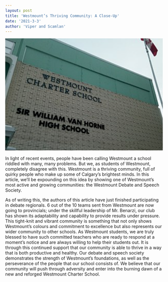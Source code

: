 ```yaml
---
layout: post
title: 'Westmount’s Thriving Community: A Close-Up'
date: '2021-3-3'
author: 'Viper and Scamlan'
---
```


![](/assets/assets-Screen_Shot_2021-03-02_at_3.10.02_PM.png)

In light of recent events, people have been calling Westmount a school riddled with many, many problems. But we, as students of Westmount, completely disagree with this. Westmount is a thriving community, full of quirky people who make up some of Calgary’s brightest minds. In this article, we’ll be expounding on this idea by showing one of Westmount’s most active and growing communities: the Westmount Debate and Speech Society. 

As of writing this, the authors of this article have just finished participating in debate regionals. 6 out of the 10 teams sent from Westmount are now going to provincials; under the skillful leadership of Mr. Benarzi, our club has shown its adaptability and capability to provide results under pressure. This tight-knit and vibrant community is something that not only shows Westmount’s colours and commitment to excellence but also represents our wider community to other schools. As Westmount students, we are truly blessed to have such committed teachers who are ready to respond at a moment’s notice and are always willing to help their students out. It is through this continued support that our community is able to thrive in a way that is both productive and healthy. Our debate and speech society demonstrates the strength of Westmount’s foundations, as well as the perseverance of the people that our school consists of. We believe that our community will push through adversity and enter into the burning dawn of a new and reforged Westmount Charter School. 
